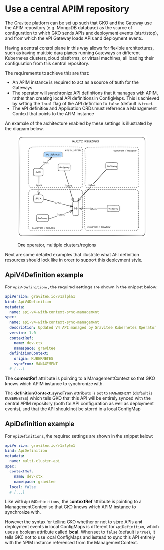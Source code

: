 # Use a central APIM repository

The Gravitee platform can be set up such that GKO and the Gateway use the APIM repository (e.g. MongoDB database) as the source of configuration to which GKO sends APIs and deployment events (start/stop), and from which the API Gateway loads APIs and deployment events.

Having a central control plane in this way allows for flexible architectures, such as having multiple data planes running Gateways on different Kubernetes clusters, cloud platforms, or virtual machines, all loading their configuration from this central repository.

The requirements to achieve this are that:

* An APIM instance is required to act as a source of truth for the Gateways
* The operator will synchronize API definitions that it manages with APIM, rather than creating local API definitions in ConfigMaps. This is achieved by setting the `local` flag of the API definition to `false` (default is `true`).
* The API definition and Application CRDs must reference a Management Context that points to the APIM instance

An example of the architecture enabled by these settings is illustrated by the diagram below.


<figure><img src="../../.gitbook/assets/image (3).png" alt=""><figcaption><p>One operator, multiple clusters/regions</p></figcaption></figure>


Next are some detailed examples that illustrate what API definition resources should look like in order to support this deployment style.

## ApiV4Definition example

For `ApiV4Definitions`, the required settings are shown in the snippet below:

```yaml
apiVersion: gravitee.io/v1alpha1
kind: ApiV4Definition
metadata:
  name: api-v4-with-context-sync-management
spec:
  name: api-v4-with-context-sync-management
  description: Updated V4 API managed by Gravitee Kubernetes Operator
  version: 1.0
  contextRef:
    name: dev-ctx
    namespace: gravitee
  definitionContext:
    origin: KUBERNETES
    syncFrom: MANAGEMENT
  # [...]
```

The **contextRef** attribute is pointing to a ManagementContext so that GKO knows which APIM instance to synchronize with.

The **definitionContext.syncFrom** attribute is set to `MANAGEMENT` (default is `KUBERNETES`) which tells GKO that this API will be entirely synced with the central APIM repository (both for API configuration as well as deployment events), and that the API should not be stored in a local ConfigMap.

## ApiDefinition example

For `ApiDefinitions`, the required settings are shown in the snippet below:

```yaml
apiVersion: gravitee.io/v1alpha1
kind: ApiDefinition
metadata:
  name: multi-cluster-api
spec:
  contextRef:
    name: dev-ctx
    namespace: gravitee
  local: false
  # [...]
```

Like with `ApiV4Definitions`, the **contextRef** attribute is pointing to a ManagementContext so that GKO knows which APIM instance to synchronize with.

However the syntax for telling GKO whether or not to store APIs and deployment events in local ConfigMaps is different for `ApiDefinition`, which uses a boolean attribute called **local**. When set to `false` (default is `true`), it tells GKO not to use local ConfigMaps and instead to sync this API entirely with the APIM instance referenced from the ManagementContext.
